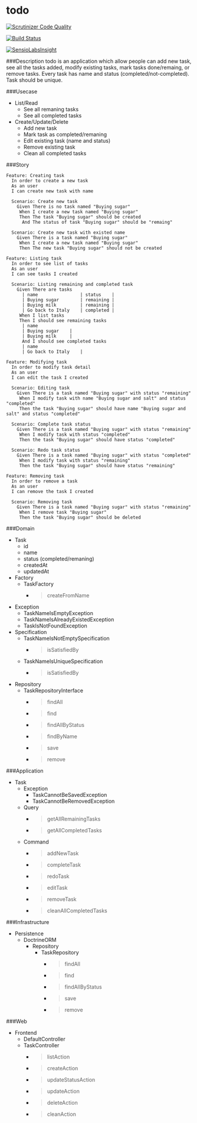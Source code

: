 todo
====

[![Scrutinizer Code Quality](https://scrutinizer-ci.com/g/MartinPham/todo-ddd/badges/quality-score.png?bd=2017-02-04-12-46&b=master)](https://scrutinizer-ci.com/g/MartinPham/todo-ddd/?branch=master)

[![Build Status](https://scrutinizer-ci.com/g/MartinPham/todo-ddd/badges/build.png?bd=2017-02-04-12-46&b=master)](https://scrutinizer-ci.com/g/MartinPham/todo-ddd/build-status/master)

[![SensioLabsInsight](https://insight.sensiolabs.com/projects/0e23630d-1f08-495d-b8f5-d039e76b8bf8/big.png)](https://insight.sensiolabs.com/projects/0e23630d-1f08-495d-b8f5-d039e76b8bf8)

###Description
todo is an application which allow people can add new task, see all the tasks added, modify existing tasks, mark tasks done/remaing, or remove tasks. Every task has name and status (completed/not-completed). Task should be unique.

###Usecase
- List/Read
	- See all remaning tasks
	- See all completed tasks
- Create/Update/Delete
	- Add new task
	- Mark task as completed/remaning
	- Edit existing task (name and status)
	- Remove existing task
	- Clean all completed tasks

###Story
```
Feature: Creating task
  In order to create a new task
  As an user
  I can create new task with name

  Scenario: Create new task
    Given There is no task named "Buying sugar"
     When I create a new task named "Buying sugar"
     Then The task "Buying sugar" should be created
      And The status of task "Buying sugar" should be "remaing"
      
  Scenario: Create new task with existed name
    Given There is a task named "Buying sugar"
     When I create a new task named "Buying sugar"
     Then The new task "Buying sugar" should not be created
```

```
Feature: Listing task
  In order to see list of tasks
  As an user
  I can see tasks I created

  Scenario: Listing remaining and completed task
    Given There are tasks
      | name				| status	|
	  | Buying sugar		| remaining	|
	  | Buying milk			| remaining	|
	  | Go back to Italy	| completed	|
	 When I list tasks
     Then I should see remaining tasks
      | name				
	  | Buying sugar	|
	  | Buying milk		|
	  And I should see completed tasks
      | name				
	  | Go back to Italy	|
```

```
Feature: Modifying task
  In order to modify task detail
  As an user
  I can edit the task I created

  Scenario: Editing task
    Given There is a task named "Buying sugar" with status "remaining"
	 When I modify task with name "Buying sugar and salt" and status "completed"
     Then the task "Buying sugar" should have name "Buying sugar and salt" and status "completed"

  Scenario: Complete task status
    Given There is a task named "Buying sugar" with status "remaining"
	 When I modify task with status "completed"
     Then the task "Buying sugar" should have status "completed"
     
  Scenario: Redo task status
    Given There is a task named "Buying sugar" with status "completed"
	 When I modify task with status "remaining"
     Then the task "Buying sugar" should have status "remaining"
```

```
Feature: Removing task
  In order to remove a task
  As an user
  I can remove the task I created

  Scenario: Removing task
    Given There is a task named "Buying sugar" with status "remaining"
	 When I remove task "Buying sugar"
     Then the task "Buying sugar" should be deleted
```

###Domain
- Task
	- id
	- name
	- status (completed/remaning)
	- createdAt
	- updatedAt
- Factory
	- TaskFactory
		- > createFromName
- Exception
	- TaskNameIsEmptyException
	- TaskNameIsAlreadyExistedException
	- TaskIsNotFoundException
- Specification
	- TaskNameIsNotEmptySpecification
		- > isSatisfiedBy 
	- TaskNameIsUniqueSpecification
		- > isSatisfiedBy 
- Repository
	- TaskRepositoryInterface
 		- > findAll
 		- > find
 		- > findAllByStatus
 		- > findByName
		- > save
		- > remove
 		
###Application
- Task
	- Exception
		- TaskCannotBeSavedException  
		- TaskCannotBeRemovedException  
	- Query
		- > getAllRemainingTasks
		- > getAllCompletedTasks
	- Command
		- > addNewTask
		- > completeTask
		- > redoTask
		- > editTask
		- > removeTask
		- > cleanAllCompletedTasks

###Infrastructure
- Persistence
	- DoctrineORM
		- Repository  
			- TaskRepository 
				- > findAll
	 			- > find
	 			- > findAllByStatus
				- > save
				- > remove

###Web
- Frontend
	- DefaultController
	- TaskController
		- > listAction
		- > createAction
		- > updateStatusAction
		- > updateAction
		- > deleteAction 
		- > cleanAction
